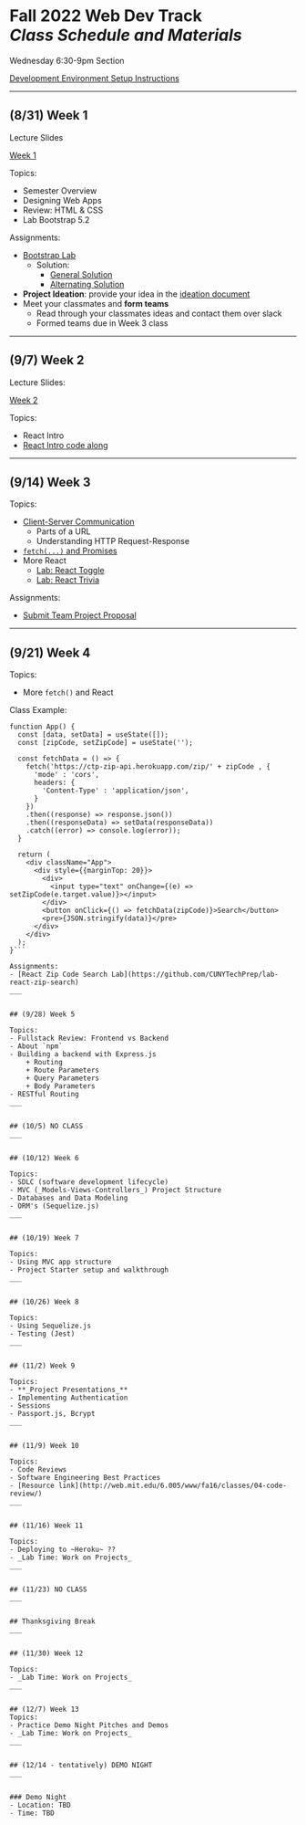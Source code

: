 
# Fall 2022 Web Dev Track <br />_Class Schedule and Materials_

Wednesday 6:30-9pm Section

[Development Environment Setup Instructions](https://github.com/CUNYTechPrep/guides#development-environment-setup)
___
## (8/31) Week 1

Lecture Slides 

[Week 1](https://docs.google.com/presentation/d/1x3ZgpUU78Szlv2MYEurGWT2MGifaogVynjpbzqjBofg/edit#slide=id.p)

Topics:
- Semester Overview
- Designing Web Apps
- Review: HTML & CSS
- Lab Bootstrap 5.2

Assignments:
- [Bootstrap Lab](https://github.com/CUNYTechPrep/lab-bootstrap-5.2)
    + Solution:
        + [General Solution](https://cunytechprep.github.io/lab-bootstrap-5-solution/)
        + [Alternating Solution](https://cunytechprep.github.io/lab-bootstrap-5-solution/alternating.html)
- **Project Ideation**: provide your idea in the [ideation document](https://docs.google.com/presentation/d/1E_I4xPxnGqlbCTZ0cBjCIN17-b2P7xjHbCG6_R1C4Js/edit#slide=id.gfe736c9b1a_0_136)
- Meet your classmates and **form teams**
    + Read through your classmates ideas and contact them over slack
    + Formed teams due in Week 3 class
___


## (9/7) Week 2

Lecture Slides:

[Week 2](https://docs.google.com/presentation/d/1hEk66SvgwV1oshPLHaDd5tstXcctox7v3hot399Qwa8/edit#slide=id.g4785ebae2a_0_77)

Topics:
- React Intro
- [React Intro code along](https://gist.github.com/medgardo/45d976f31c86bdc9928908bf46ca5393)
___


## (9/14) Week 3

Topics:

- [Client-Server Communication](https://docs.google.com/presentation/d/1hJgCCh3UiygFQ6q8_G7_KCn332rGuo6VPHlM49JM4Ao/edit#slide=id.p)
    + Parts of a URL
    + Understanding HTTP Request-Response
- [`fetch(...)` and Promises](https://docs.google.com/presentation/d/1ctGUH2sYpqDjo268t_nL0A3u1t6tzAqwk-mw5WIxwnM/edit#slide=id.p)
- More React
    + [Lab: React Toggle](https://github.com/CUNYTechPrep/lab-react-toggle)
    + [Lab: React Trivia](https://github.com/CUNYTechPrep/lab-react-trivia)

Assignments:
- [Submit Team Project Proposal](https://github.com/CUNYTechPrep/2022-fall-web-dev/blob/main/materials/team-project-proposal.md)
___


## (9/21) Week 4

Topics:
- More `fetch()` and React

Class Example:
```
function App() {
  const [data, setData] = useState([]);
  const [zipCode, setZipCode] = useState('');

  const fetchData = () => {
    fetch('https://ctp-zip-api.herokuapp.com/zip/' + zipCode , {
      'mode' : 'cors',
      headers: {
        'Content-Type' : 'application/json',
      }
    })
    .then((response) => response.json())
    .then((responseData) => setData(responseData))
    .catch((error) => console.log(error));
  }

  return (
    <div className="App">
      <div style={{marginTop: 20}}>
        <div>
          <input type="text" onChange={(e) => setZipCode(e.target.value)}></input>
        </div>
        <button onClick={() => fetchData(zipCode)}>Search</button>
        <pre>{JSON.stringify(data)}</pre>
      </div>
    </div>
  );
}```

Assignments:
- [React Zip Code Search Lab](https://github.com/CUNYTechPrep/lab-react-zip-search)
___


## (9/28) Week 5

Topics:
- Fullstack Review: Frontend vs Backend
- About `npm`
- Building a backend with Express.js
    + Routing
    + Route Parameters
    + Query Parameters
    + Body Parameters
- RESTful Routing
___


## (10/5) NO CLASS
___


## (10/12) Week 6

Topics:
- SDLC (software development lifecycle)
- MVC (_Models-Views-Controllers_) Project Structure
- Databases and Data Modeling
- ORM's (Sequelize.js)
___


## (10/19) Week 7

Topics:
- Using MVC app structure
- Project Starter setup and walkthrough
___


## (10/26) Week 8

Topics:
- Using Sequelize.js
- Testing (Jest)
___


## (11/2) Week 9

Topics:
- **_Project Presentations_**
- Implementing Authentication
- Sessions
- Passport.js, Bcrypt
___


## (11/9) Week 10

Topics:
- Code Reviews
- Software Engineering Best Practices
- [Resource link](http://web.mit.edu/6.005/www/fa16/classes/04-code-review/)
___


## (11/16) Week 11

Topics:
- Deploying to ~Heroku~ ??
- _Lab Time: Work on Projects_
___


## (11/23) NO CLASS
___


## Thanksgiving Break
___


## (11/30) Week 12

Topics:
- _Lab Time: Work on Projects_
___


## (12/7) Week 13
Topics:
- Practice Demo Night Pitches and Demos
- _Lab Time: Work on Projects_
___


## (12/14 - tentatively) DEMO NIGHT
___


### Demo Night
- Location: TBD
- Time: TBD
